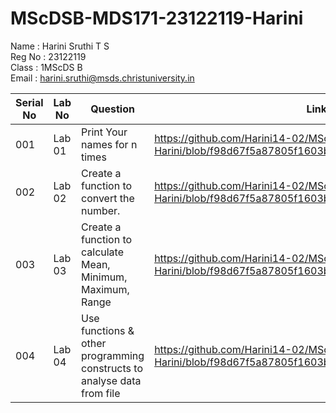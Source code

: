 # MScDSB-MDS171-23122119-Harini
Name : Harini Sruthi T S    
Reg No : 23122119  
Class : 1MScDS B   
Email : harini.sruthi@msds.christuniversity.in

| Serial No     | Lab No        | Question   | Link to The File  |
| ------------- | ------------- | --------   | ----------------  |
|  001          | Lab 01        | Print Your names for n times           |   https://github.com/Harini14-02/MScDSB-MDS171-23122119-Harini/blob/f98d67f5a87805f1603bdf74706a01f53fbd1ac0/Lab%2001.ipynb   |
|  002          | Lab 02        | Create a function to convert the number.          |  https://github.com/Harini14-02/MScDSB-MDS171-23122119-Harini/blob/f98d67f5a87805f1603bdf74706a01f53fbd1ac0/Lab%2001.ipynb |
|  003          | Lab 03        | Create a function to calculate Mean, Minimum, Maximum, Range        |https://github.com/Harini14-02/MScDSB-MDS171-23122119-Harini/blob/f98d67f5a87805f1603bdf74706a01f53fbd1ac0/Lab%2001.ipynb|
|  004          | Lab 04        | Use functions & other programming constructs to analyse data from file         | https://github.com/Harini14-02/MScDSB-MDS171-23122119-Harini/blob/f98d67f5a87805f1603bdf74706a01f53fbd1ac0/Lab%2001.ipynb  |
